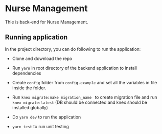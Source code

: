 # Nurse Management

Thie is back-end for Nurse Management.

## Running application

In the project directory, you can do following to run the application:

 * Clone and download the repo

 * Run `yarn` in root directory of the backend application to install dependencies

 * Create `config` folder from `config.example` and set all the variables in file inside the folder.

 * Run `knex migrate:make migration_name ` to create migration file and run `knex migrate:latest` (DB should be connected and knex should be installed globally)

 * Do `yarn dev` to run the application

 * `yarn test` to run unit testing


